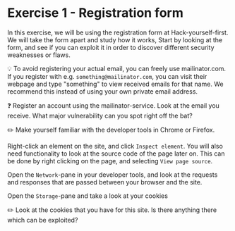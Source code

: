 # Exercise 1 - Registration form

In this exercise, we will be using the registration form at Hack-yourself-first. 
We will take the form apart and study how it works, Start by looking at the form, and see if you can exploit it in order to discover different security weaknesses or flaws. 

:bulb: To avoid registering your actual email, you can freely use mailinator.com. If you register with e.g. `something@mailinator.com`, you can visit their webpage and type "something" to view received emails for that name. We recommend this instead of using your own private email address.

:question: Register an account using the mailinator-service. Look at the email you receive. What major vulnerability can you spot right off the bat?

:pencil2: Make yourself familiar with the developer tools in Chrome or Firefox.

Right-click an element on the site, and click `Inspect element`. 
You will also need functionality to look at the source code of the page later on. This can be done by right clicking on the page, and selecting `View page source`.

Open the `Network`-pane in your developer tools, and look at the requests and responses that are passed between your browser and the site. 

Open the `Storage`-pane and take a look at your cookies

:pencil2: Look at the cookies that you have for this site. Is there anything there which can be exploited? 

